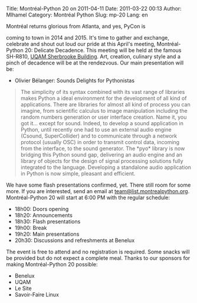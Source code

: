 Title: Montréal-Python 20 on 2011-04-11
Date: 2011-03-22 00:13
Author: Mlhamel
Category: Montréal Python
Slug: mp-20
Lang: en

<!--:en-->Montréal returns glorious from Atlanta, and yes, PyCon is
coming to town in 2014 and 2015. It's time to gather and exchange,
celebrate and shout out loud our pride at this April's meeting,
Montréal-Python 20: Delicate Decadence. This meeting will be held at the
famous SH-R810, [UQAM Sherbrooke Building][]. Art, creation, culinary
style and a pinch of decadence will be at the rendezvous. Our main
presentation will be:

-   Olivier Bélanger: Sounds Delights for Pythonistas

> The simplicity of its syntax combined with its vast range of libraries
> makes Python a ideal environment for the development of all kind of
> applications. There are libraries for almost all kind of process you
> can imagine, from scientific calculus to image manipulation including
> the random numbers generation or user interface creation. Name it, you
> got it... except for sound. Indeed, to develop a sound application in
> Python, until recently one had to use an external audio engine
> (Csound, SuperCollider) and to communicate through a network protocol
> (usually OSC) in order to transmit control data, incoming from the
> interface, to the sound generator. The \*pyo\* library is now bridging
> this Python sound gap, delivering an audio engine and an library of
> objects for the design of signal processing solutions fully integrated
> to the language. Developing a standalone audio application in Python
> is now simple, pleasant and efficient.

We have some flash presentations confirmed, yet. There still room for
some more. If you are interested, send an email at
team@list.montrealpython.org. Montréal-Python 20 will start at 6:00 PM
with the regular schedule:

-   18h00: Doors opening
-   18h20: Announcements
-   18h30: Flash presentations
-   19h00: Break
-   19h20: Main presentations
-   20h30: Discussions and refreshments at Benelux

The event is free to attend and no registration is required. Some snacks
will be provided but do not expect a complete meal. Thanks to our
sponsors for making Montréal-Python 20 possible:

-   Benelux
-   UQAM
-   Le Site
-   Savoir-Faire Linux

  [UQAM Sherbrooke Building]: http://www.uqam.ca/campus/pavillons/sh.htm
